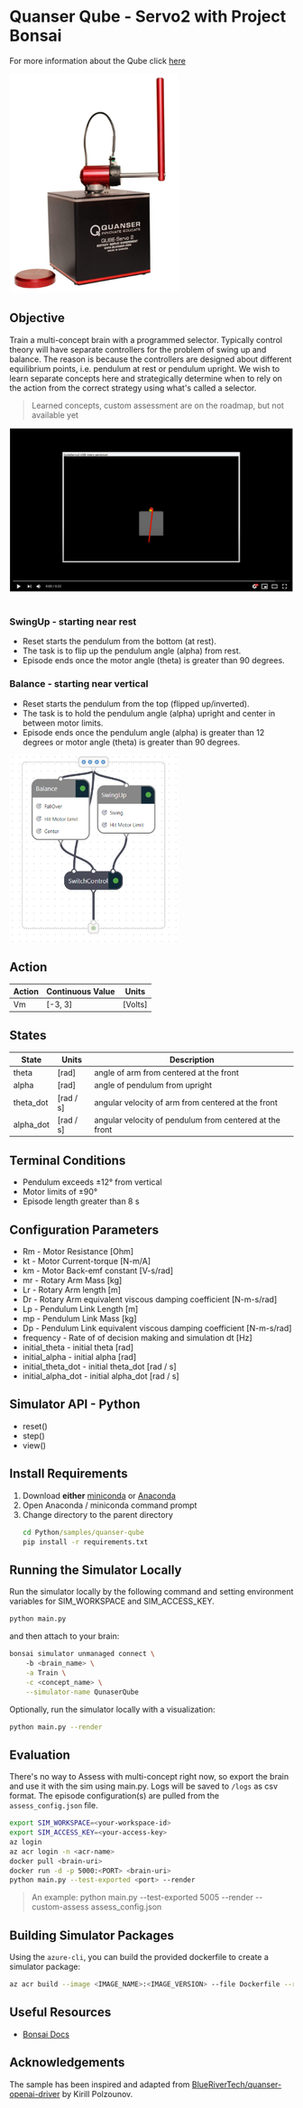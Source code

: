 # Quanser Qube - Servo2 with Project Bonsai

For more information about the Qube click [here](https://www.quanser.com/products/qube-servo-2/)

<img src="img/QUBE-Servo_2_angled_pendulum.jpg" alt="drawing" width="300"/>

## Objective

Train a multi-concept brain with a programmed selector. Typically control theory will have separate controllers for the problem of swing up and balance. The reason is because the controllers are designed about different equilibrium points, i.e. pendulum at rest or pendulum upright. We wish to learn separate concepts here and strategically determine when to rely on the action from the correct strategy using what's called a selector.

> Learned concepts, custom assessment are on the roadmap, but not available yet

[![Video](img/quanser.png)](https://www.youtube.com/watch?v=XUerP0Ex32E)
![]()

### SwingUp - starting near rest

- Reset starts the pendulum from the bottom (at rest).
- The task is to flip up the pendulum angle (alpha) from rest.
- Episode ends once the motor angle (theta) is greater than 90 degrees.

### Balance - starting near vertical

- Reset starts the pendulum from the top (flipped up/inverted).
- The task is to hold the pendulum angle (alpha) upright and center in between motor limits.
- Episode ends once the pendulum angle (alpha) is greater than 12 degrees or motor angle (theta) is greater than 90 degrees.

<img src="img/selector.png" alt="drawing" width="300"/>

## Action

| Action | Continuous Value | Units   |
| ------ | ---------------- | ------- |
| Vm     | [-3, 3]          | [Volts] |

## States

| State     | Units     | Description                                             |
| --------- | --------- | ------------------------------------------------------- |
| theta     | [rad]     | angle of arm from centered at the front                 |
| alpha     | [rad]     | angle of pendulum from upright                          |
| theta_dot | [rad / s] | angular velocity of arm from centered at the front      |
| alpha_dot | [rad / s] | angular velocity of pendulum from centered at the front |

## Terminal Conditions

- Pendulum exceeds ±12° from vertical
- Motor limits of ±90°
- Episode length greater than 8 s

## Configuration Parameters

- Rm - Motor Resistance [Ohm]
- kt - Motor Current-torque [N-m/A]
- km - Motor Back-emf constant [V-s/rad]
- mr - Rotary Arm Mass [kg]
- Lr - Rotary Arm length [m]
- Dr - Rotary Arm equivalent viscous damping coefficient [N-m-s/rad]
- Lp - Pendulum Link Length [m]
- mp - Pendulum Link Mass [kg]
- Dp - Pendulum Link equivalent viscous damping coefficient [N-m-s/rad]
- frequency - Rate of of decision making and simulation dt [Hz]
- initial_theta - initial theta [rad]
- initial_alpha - initial alpha [rad]
- initial_theta_dot - initial theta_dot [rad / s]
- initial_alpha_dot - initial alpha_dot [rad / s]

## Simulator API - Python

- reset()
- step()
- view()

## Install Requirements

1. Download **either** [miniconda](https://conda.io/miniconda.html) or [Anaconda](https://www.anaconda.com/download/)
2. Open Anaconda / miniconda command prompt
3. Change directory to the parent directory
    ```cmd
    cd Python/samples/quanser-qube
    pip install -r requirements.txt
    ```

## Running the Simulator Locally

Run the simulator locally by the following command and setting environment variables for SIM_WORKSPACE and SIM_ACCESS_KEY.

```bash
python main.py
```

and then attach to your brain:

```bash
bonsai simulator unmanaged connect \                          
    -b <brain_name> \
    -a Train \
    -c <concept_name> \
    --simulator-name QunaserQube
```

Optionally, run the simulator locally with a visualization:

```bash
python main.py --render
```

## Evaluation

There's no way to Assess with multi-concept right now, so export the brain and use it with the sim using main.py. Logs will be saved to `/logs` as csv format. The episode configuration(s) are pulled from the `assess_config.json` file.

```sh
export SIM_WORKSPACE=<your-workspace-id>
export SIM_ACCESS_KEY=<your-access-key>
az login
az acr login -n <acr-name>
docker pull <brain-uri>
docker run -d -p 5000:<PORT> <brain-uri>
python main.py --test-exported <port> --render
```

> An example: python main.py --test-exported 5005 --render --custom-assess assess_config.json

## Building Simulator Packages

Using the `azure-cli`, you can build the provided dockerfile to create a simulator package:

```bash
az acr build --image <IMAGE_NAME>:<IMAGE_VERSION> --file Dockerfile --registry <ACR_REGISTRY> .
```

## Useful Resources

- [Bonsai Docs](https://docs.microsoft.com/en-us/bonsai/)

## Acknowledgements

The sample has been inspired and adapted from [BlueRiverTech/quanser-openai-driver](https://github.com/BlueRiverTech/quanser-openai-driver) by Kirill Polzounov.